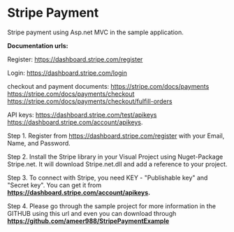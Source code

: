 # Stripe Payment

Stripe payment using Asp.net MVC in the sample application.

**Documentation urls:**

Register:
https://dashboard.stripe.com/register

Login:
https://dashboard.stripe.com/login

checkout and payment documents:
https://stripe.com/docs/payments
https://stripe.com/docs/payments/checkout
https://stripe.com/docs/payments/checkout/fulfill-orders

API keys:
https://dashboard.stripe.com/test/apikeys
https://dashboard.stripe.com/account/apikeys.


Step 1. Register from https://dashboard.stripe.com/register with your Email, Name, and Password.

Step 2. Install the Stripe library in your Visual Project using Nuget-Package Stripe.net. It will download Stripe.net.dll and add a reference to your project.

Step 3. To connect with Stripe, you need KEY - "Publishable key" and "Secret key". You can get it from **https://dashboard.stripe.com/account/apikeys.**

Step 4. Please go through the sample project for more information in the GITHUB using this url and even you can download through **https://github.com/ameer988/StripePaymentExample**

